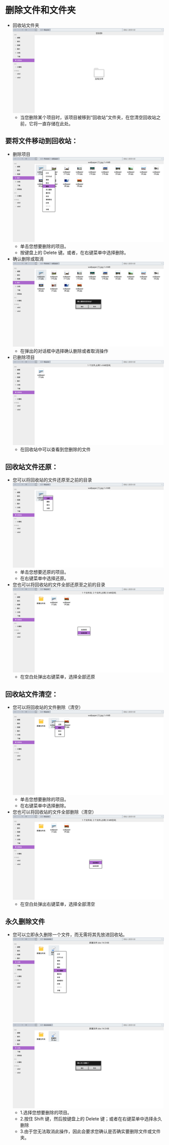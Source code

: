 # 删除文件和文件夹

   - 回收站文件夹
   ![](../pic/soft/filemanager/recycle.png)
      - 当您删除某个项目时，该项目被移到“回收站”文件夹，在您清空回收站之前，它将一直存储在此处。

## 要将文件移动到回收站：

   - 删除项目
   ![](../pic/soft/filemanager/deletefile.png)
      - 单击您想要删除的项目。
      - 按键盘上的 Delete 键。或者，在右键菜单中选择删除。
   - 确认删除或取消
   ![](../pic/soft/filemanager/delyes.png)
      - 在弹出的对话框中选择确认删除或者取消操作
   - 已删除项目
   ![](../pic/soft/filemanager/recyclefile.png)
      - 在回收站中可以查看到您删除的文件

## 回收站文件还原：
   - 您可以将回收站的文件还原至之前的目录
   ![](../pic/soft/filemanager/restore.png)
      - 单击您想要还原的项目。
      - 在右键菜单中选择还原。
   - 您也可以将回收站的文件全部还原至之前的目录
   ![](../pic/soft/filemanager/allrestore.png)
      - 在空白处弹出右键菜单，选择全部还原

## 回收站文件清空：
   - 您可以将回收站的文件删除（清空）
   ![](../pic/soft/filemanager/singleempty.png)
      - 单击您想要删除的项目。
      - 在右键菜单中选择删除。
   - 您也可以将回收站的文件全部删除（清空）
   ![](../pic/soft/filemanager/allempty.png)
      - 在空白处弹出右键菜单，选择全部清空

## 永久删除文件

   - 您可以立即永久删除一个文件，而无需将其先放进回收站。
   ![](../pic/soft/filemanager/deleteforce.png)
   ![](../pic/soft/filemanager/delforceyes.png)
      - 1.选择您想要删除的项目。
      - 2.按住 Shift 键，然后按键盘上的 Delete 键；或者在右键菜单中选择永久删除
      - 3.由于您无法取消此操作，因此会要求您确认是否确实要删除文件或文件夹。
